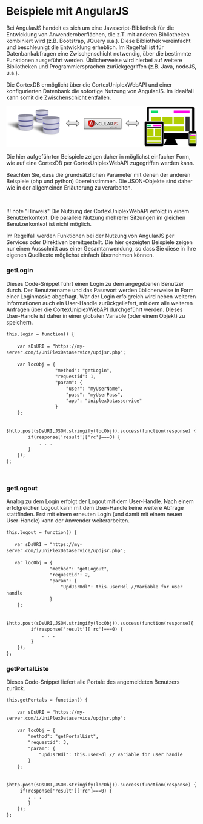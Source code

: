 Beispiele mit AngularJS 
=======================

Bei AngularJS handelt es sich um eine Javascript-Bibliothek für die
Entwicklung von Anwenderoberflächen, die z.T. mit anderen Bibliotheken
kombiniert wird (z.B. Bootstrap, JQuery u.a.). Diese Bibliothek
vereinfacht und beschleunigt die Entwicklung erheblich. Im Regelfall ist
für Datenbankabfragen eine Zwischenschicht notwendig, über die bestimmte
Funktionen ausgeführt werden. Üblicherweise wird hierbei auf weitere
Bibliotheken und Programmiersprachen zurückgegriffen (z.B. Java, nodeJS,
u.a.).

Die CortexDB ermöglicht über die CortexUniplexWebAPI und einer konfigurierten
Datenbank die sofortige Nutzung von AngularJS. Im Idealfall kann somit
die Zwischenschicht entfallen.

![Version:3.0.14;Date:17.01.2018; Name:Model.CTX-JS-Angular-MVC](AngularJS-CommunicationSchema.png)

Die hier aufgeführten Beispiele zeigen daher in möglichst einfacher
Form, wie auf eine CortexDB per CortexUniplexWebAPI zugegriffen werden kann.

Beachten Sie, dass die grundsätzlichen Parameter mit denen der anderen
Beispiele (php und python) übereinstimmen. Die JSON-Objekte sind daher
wie in der allgemeinen Erläuterung zu verarbeiten.

 

!!! note "Hinweis"
	Die Nutzung der CortexUniplexWebAPI erfolgt in einem Benutzerkontext. Die parallele Nutzung mehrerer Sitzungen im gleichen Benutzerkontext ist nicht möglich.

Im Regelfall werden Funktionen bei der Nutzung von AngularJS per
Services oder Direktiven bereitgestellt. Die hier gezeigten Beispiele
zeigen nur einen Ausschnitt aus einer Gesamtanwendung, so dass Sie diese
in Ihre eigenen Quelltexte möglichst einfach übernehmen können.

### getLogin

Dieses Code-Snippet führt einen Login zu dem angegebenen Benutzer durch.
Der Benutzername und das Passwort werden üblicherweise in Form einer
Loginmaske abgefragt. War der Login erfolgreich wird neben weiteren
Informationen auch ein User-Handle zurückgeliefert, mit dem alle
weiteren Anfragen über die CortexUniplexWebAPI durchgeführt werden. Dieses
User-Handle ist daher in einer globalen Variable (oder einem Objekt) zu
speichern.

``` 
this.login = function() {

    var sDsURI = "https://my-server.com/i/UniPlexDataservice/updjsr.php";

    var locObj = {
                  "method": "getLogin",
                  "requestid": 1,
                  "param": {
                      "user": "myUserName",
                      "pass": "myUserPass",
                      "app": "UniplexDatasservice"
                  }
    };

    $http.post(sDsURI,JSON.stringify(locObj)).success(function(response) {
        if(response['result']['rc']===0) {
            . . . 
        }
    });
};
```

 

### getLogout

Analog zu dem Login erfolgt der Logout mit dem User-Handle. Nach einem
erfolgreichen Logout kann mit dem User-Handle keine weitere Abfrage
stattfinden. Erst mit einem erneuten Login (und damit mit einem neuen
User-Handle) kann der Anwender weiterarbeiten.

``` 
this.logout = function() {

   var sDsURI = "https://my-server.com/i/UniPlexDataservice/updjsr.php";

   var locObj = {
                "method": "getLogout",
                "requestid": 2,
                "param": {
                    "UpdJsrHdl": this.userHdl //Variable for user handle
                }
    };

    $http.post(sDsURI,JSON.stringify(locObj)).success(function(response){
         if(response['result']['rc']===0) {
             . . . 
         }
    });
};
```

### getPortalListe

Dieses Code-Snippet liefert alle Portale des angemeldeten Benutzers
zurück.

``` 
this.getPortals = function() {

    var sDsURI = "https://my-server.com/i/UniPlexDataservice/updjsr.php";

    var locObj = {
        "method": "getPortalList",
        "requestid": 3,
        "param": {
            "UpdJsrHdl": this.userHdl // variable for user handle
        }
    };

    $http.post(sDsURI,JSON.stringify(locObj)).success(function(response) {
     if(response['result']['rc']===0) {
 		. . .
        }
    });
};
```
